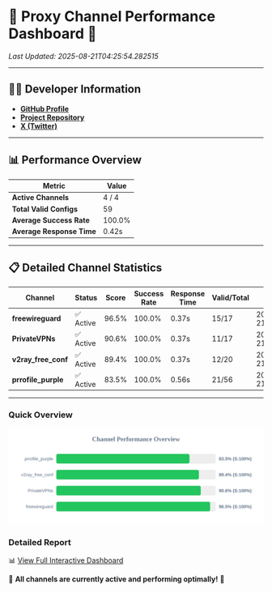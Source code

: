 # 🌟 Proxy Channel Performance Dashboard 🌟

_Last Updated: 2025-08-21T04:25:54.282515_

---

## 👩‍💻 Developer Information

- **[GitHub Profile](https://github.com/4n0nymou3)**  
- **[Project Repository](https://github.com/4n0nymou3/multi-proxy-config-fetcher)**  
- **[X (Twitter)](https://x.com/4n0nymou3)**  

---

## 📊 Performance Overview

| Metric                | Value       |
|-----------------------|-------------|
| **Active Channels**   | 4 / 4       |
| **Total Valid Configs** | 59          |
| **Average Success Rate** | 100.0%      |
| **Average Response Time** | 0.42s       |

---

## 📋 Detailed Channel Statistics

| Channel          | Status     | Score  | Success Rate | Response Time | Valid/Total | Last Success               |
|------------------|------------|--------|--------------|---------------|-------------|----------------------------|
| **freewireguard**  | ✅ Active  | 96.5%  | 100.0% | 0.37s         | 15/17       | 2025-08-21T04:25:54.280802 |
| **PrivateVPNs**  | ✅ Active  | 90.6%  | 100.0% | 0.37s         | 11/17       | 2025-08-21T04:25:53.878230 |
| **v2ray_free_conf**  | ✅ Active  | 89.4%  | 100.0% | 0.37s         | 12/20       | 2025-08-21T04:25:53.469028 |
| **prrofile_purple**  | ✅ Active  | 83.5%  | 100.0% | 0.56s         | 21/56       | 2025-08-21T04:25:53.028030 |

---

### Quick Overview
<div align="center">
  <a href="https://raw.githubusercontent.com/nullluser/NullRepo/refs/heads/main/assets/channel_stats_chart.svg">
    <img src="https://raw.githubusercontent.com/nullluser/NullRepo/refs/heads/main/assets/channel_stats_chart.svg" alt="Source Performance Statistics" width="800">
  </a>
</div>

### Detailed Report
📊 [View Full Interactive Dashboard](https://htmlpreview.github.io/?https://github.com/nullluser/NullRepo/blob/main/assets/performance_report.html)

🎉 **All channels are currently active and performing optimally!** 🎉
